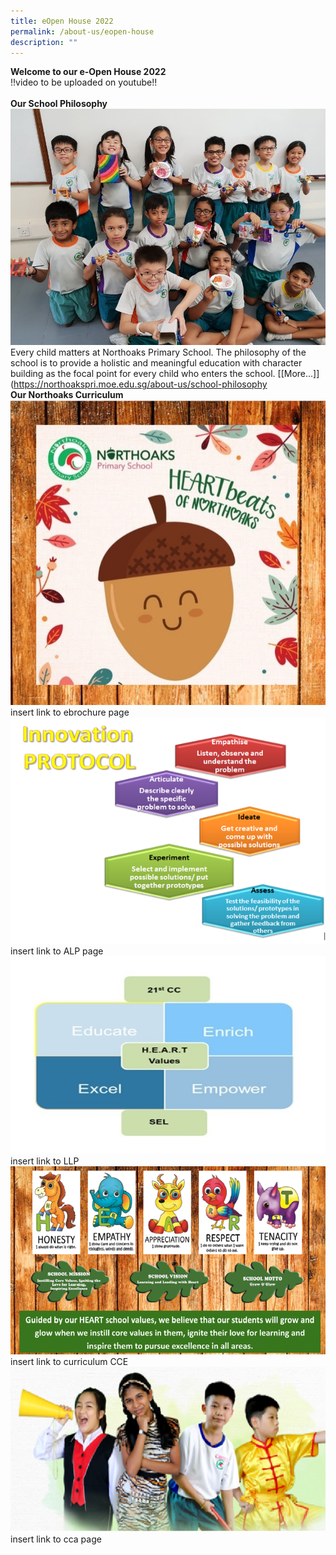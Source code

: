 ```yaml
---
title: eOpen House 2022
permalink: /about-us/eopen-house
description: ""
---
```

**Welcome to our e-Open House 2022**
<br>!!video to be uploaded on youtube!! <br><br>**Our School Philosophy**![](/images/openhouse1.jpg)Every child matters at Northoaks Primary School. The philosophy of the school is to provide a holistic and meaningful education with character building as the focal point for every child who enters the school. [\[More...\]](https://northoakspri.moe.edu.sg/about-us/school-philosophy<br>
**Our Northoaks Curriculum**![](/images/openhouse2.jpg) insert link to ebrochure page ![](/images/ip1.png)insert link to ALP page![](/images/lp1.jpg)insert link to LLP ![](/images/openhouse3.png)insert link to curriculum CCE ![](/images/openhouse4.png)insert link to cca page